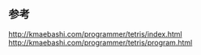 ## 参考
http://kmaebashi.com/programmer/tetris/index.html
http://kmaebashi.com/programmer/tetris/program.html
